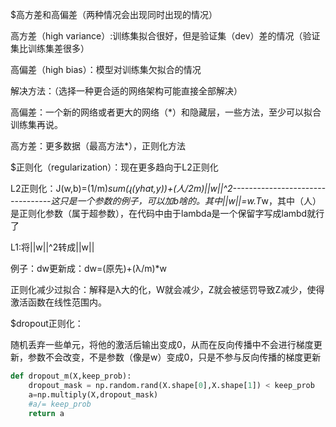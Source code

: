 $高方差和高偏差（两种情况会出现同时出现的情况）

高方差（high variance）:训练集拟合很好，但是验证集（dev）差的情况（验证集比训练集差很多）

高偏差（high bias）：模型对训练集欠拟合的情况

解决方法：（选择一种更合适的网络架构可能直接全部解决）

高偏差：一个新的网络或者更大的网络（*）和隐藏层，一些方法，至少可以拟合训练集再说。

高方差：更多数据（最高方法*），正则化方法

$正则化（regularization）：现在更多趋向于L2正则化

L2正则化：J(w,b)=(1/m)*sum(ɻ(yhat,y))+(人/2m)||w||^2---------------------------------这只是一个参数的例子，可以加b啥的。其中||w||=w.T*w，其中（人）是正则化参数（属于超参数），在代码中由于lambda是一个保留字写成lambd就行了

L1:将||w||^2转成||w||

例子：dw更新成：dw=(原先)+(λ/m)*w

正则化减少过拟合：解释是λ大的化，W就会减少，Z就会被惩罚导致Z减少，使得激活函数在线性范围内。

$dropout正则化：

随机丢弃一些单元，将他的激活后输出变成0，从而在反向传播中不会进行梯度更新，参数不会改变，不是参数（像是w）变成0，只是不参与反向传播的梯度更新

```python
def dropout_m(X,keep_prob):
    dropout_mask = np.random.rand(X.shape[0],X.shape[1]) < keep_prob        #生成随机向量，当小于保留概率的时候就是0
    a=np.multiply(X,dropout_mask)                                           #将单元进行丢弃
    #a/= keep_prob                                                           #缩放回原来的大小，本质这个a其实就是输入X的dropout版本，这个代码不需要缩放，因为随机数组是真假形式
    return a
```





